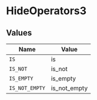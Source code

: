 # HideOperators3


## Values

| Name           | Value          |
| -------------- | -------------- |
| `IS`           | is             |
| `IS_NOT`       | is_not         |
| `IS_EMPTY`     | is_empty       |
| `IS_NOT_EMPTY` | is_not_empty   |